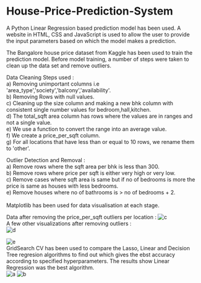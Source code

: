 # House-Price-Prediction-System
A Python Linear Regression based prediction model has been used. A website in HTML, CSS and JavaScript is used to allow the user to provide the input parameters based on which the model makes a prediction.

The Bangalore house price dataset from Kaggle has been used to train the prediction model. Before model training, a number of steps were taken to clean up the data set and remove outliers.

Data Cleaning Steps used : <br>
a) Removing unimportant columns i.e 'area_type','society','balcony','availability'. <br>
b) Removing Rows with null values. <br>
c) Cleaning up the size column and making a new bhk column with consistent single number values for bedroom,hall,kitchen. <br>
d) The total_sqft area column has rows where the values are in ranges and not a single value.  <br>
e) We use a function to convert the range into an average value. <br>
f) We create a price_per_sqft column. <br>
g) For all locations that have less than or equal to 10 rows, we rename them to 'other'.  <br>

Outlier Detection and Removal :  <br>
a) Remove rows where the sqft area per bhk is less than 300.  <br>
b) Remove rows where price per sqft is either very high or very low.   <br>
c) Remove cases where sqft area is same but if no of bedrooms is more the price is same as houses with less bedrooms. <br>
e) Remove houses where no of bathrooms is > no of bedrooms + 2. <br>
 <br>
Matplotlib has been used for data visualisation at each stage. <br>

Data after removing the price_per_sqft outliers per location :
![c](https://github.com/salil-fernandes/House-Price-Prediction-System/assets/48954206/1b0c5ad0-ec6f-4df1-9cf0-c3b107155755)
 <br>
A few other visualizations after removing outliers : <br>
![d](https://github.com/salil-fernandes/House-Price-Prediction-System/assets/48954206/419e2f6e-5893-4687-ba80-7bbddc9f248a)

![e](https://github.com/salil-fernandes/House-Price-Prediction-System/assets/48954206/0c7e0bd5-42df-49a1-9a6f-7376da575811)
 <br>
GridSearch CV has been used to compare the Lasso, Linear and Decision Tree regresion algorithms to find out which gives the ebst accuracy according to specified hyperparameters. The results show Linear Regression was the best algorithm. <br>
![a](https://github.com/salil-fernandes/House-Price-Prediction-System/assets/48954206/4937baae-0de3-4a93-b8b9-85f6b7830cf7) ![b](https://github.com/salil-fernandes/House-Price-Prediction-System/assets/48954206/c2b13347-fb28-471b-9162-95f2402402ed)


